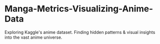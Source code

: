 # Manga-Metrics-Visualizing-Anime-Data
Exploring Kaggle's anime dataset. Finding hidden patterns &amp; visual insights into the vast anime universe.
